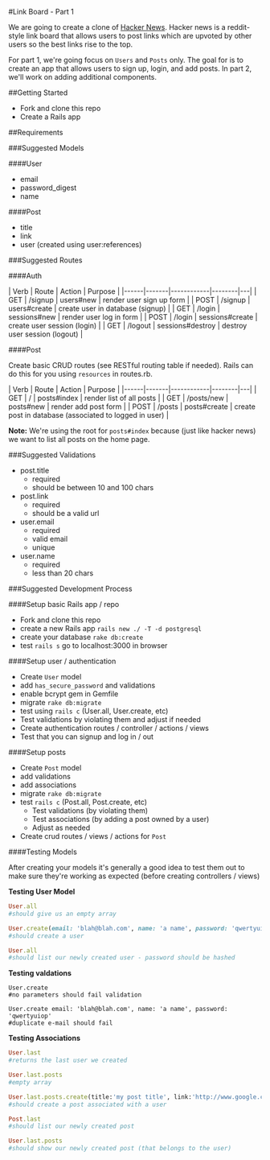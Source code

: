 #Link Board - Part 1

We are going to create a clone of [Hacker News](https://news.ycombinator.com/). Hacker news is a reddit-style link board that allows users to post links which are upvoted by other users so the best links rise to the top.

For part 1, we're going focus on `Users` and `Posts` only. The goal for is to create an app that allows users to sign up, login, and add posts. In part 2, we'll work on adding additional components.

##Getting Started

* Fork and clone this repo
* Create a Rails app

##Requirements

###Suggested Models

####User
* email
* password_digest
* name

####Post
* title
* link
* user (created using user:references)


###Suggested Routes

####Auth

| Verb | Route | Action | Purpose |
|------|-------|------------|--------|---|
| GET | /signup | users#new | render user sign up form | 
| POST | /signup | users#create | create user in database (signup) | 
| GET | /login | sessions#new | render user log in form |
| POST | /login | sessions#create | create user session (login) |
| GET | /logout | sessions#destroy | destroy user session (logout) |

####Post

Create basic CRUD routes (see RESTful routing table if needed). Rails can do this for you using `resources` in routes.rb.

| Verb | Route | Action | Purpose |
|------|-------|------------|--------|---|
| GET | / | posts#index | render list of all posts | 
| GET | /posts/new | posts#new | render add post form | 
| POST | /posts | posts#create | create post in database (associated to logged in user) | 

**Note:** We're using the root for `posts#index` because (just like hacker news) we want to list all posts on the home page.

###Suggested Validations

* post.title
  * required
  * should be between 10 and 100 chars
* post.link
  * required
  * should be a valid url
* user.email
  * required
  * valid email
  * unique
* user.name
  * required
  * less than 20 chars

###Suggested Development Process

####Setup basic Rails app / repo

* Fork and clone this repo
* create a new Rails app `rails new ./ -T -d postgresql`
* create your database `rake db:create`
* test `rails s` go to localhost:3000 in browser

####Setup user / authentication

* Create `User` model
* add `has_secure_password` and validations
* enable bcrypt gem in Gemfile
* migrate `rake db:migrate`
* test using `rails c` (User.all, User.create, etc)
* Test validations by violating them and adjust if needed
* Create authentication routes / controller / actions / views
* Test that you can signup and log in / out

####Setup posts

* Create `Post` model
* add validations
* add associations
* migrate `rake db:migrate`
* test `rails c` (Post.all, Post.create, etc)
  * Test validations (by violating them)
  * Test associations (by adding a post owned by a user)
  * Adjust as needed
* Create crud routes / views / actions for `Post`

####Testing Models

After creating your models it's generally a good idea to test them out to make sure they're working as expected (before creating controllers / views)

**Testing User Model**

```ruby
User.all
#should give us an empty array

User.create(email: 'blah@blah.com', name: 'a name', password: 'qwertyuiop')
#should create a user

User.all
#should list our newly created user - password should be hashed
```

**Testing valdations**

```
User.create 
#no parameters should fail validation

User.create email: 'blah@blah.com', name: 'a name', password: 'qwertyuiop'
#duplicate e-mail should fail
```

**Testing Associations**

```ruby
User.last
#returns the last user we created

User.last.posts
#empty array

User.last.posts.create(title:'my post title', link:'http://www.google.com')
#should create a post associated with a user

Post.last
#should list our newly created post

User.last.posts
#should show our newly created post (that belongs to the user)
```


